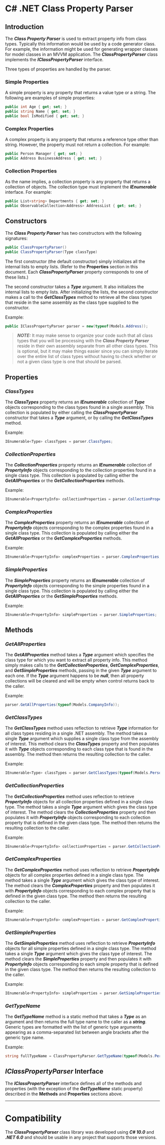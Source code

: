 ﻿# C# .NET Class Property Parser
## Introduction
The ___Class Property Parser___ is used to extract property info from class types. Typically this information would be used by a code generator class. For
example, the information might be used for generating wrapper classes for model classes in an MVVM application. The ___ClassPropertyParser___ class
implements the ___IClassPropertyParser___ interface.

Three types of properties are handled by the parser.

### Simple Properties
A simple property is any property that returns a value type or a string. The following are examples of simple properties:

```csharp
public int Age { get; set; }
public string Name { get; set; }
public bool IsModified { get; set; }
```

### Complex Properties
A complex property is any property that returns a reference type other than string. However, the property must not return a collection. For example:

```csharp
public Person Manager { get; set; }
public Address BusinessAddress { get; set; }
```

### Collection Properties
As the name implies, a collection property is any property that returns a collection of objects. The collection type must implement 
the ___IEnumerable___ interface. For example:

```csharp
public List<string> Departments { get; set; }
public ObservableCollection<Address> AddressList { get; set; }
```

## Constructors
The ___Class Property Parser___ has two constructors with the following signatures:

```csharp
public ClassPropertyParser()
public ClassPropertyParser(Type classType)
```

The first constructor (the default constructor) simply initializes all the internal lists to empty lists. (Refer to the __Properties__ section in this
document. Each ___ClassPropertyParser___ property corresponds to one of these lists.)

The second constructor takes a ___Type___ argument. It also initializes the internal lists to empty lists. After initializing the lists, the second
constructor makes a call to the ___GetClassTypes___ method to retrieve all the class types that reside in the same assembly as the class type supplied
to the constructor.

Example:

```csharp
public IClassPropertyParser parser = new(typeof(Models.Address));
````

> ___NOTE:___ It may make sense to organize your code such that all class types that you will be processing with the ___Class Property Parser___ reside in
> their own assembly separate from all other class types. This is optional, but it may make things easier since you can simply iterate over the entire list
> of class types without having to check whether or not a given class type is one that should be parsed.

## Properties
### ___ClassTypes___
The ___ClassTypes___ property returns an ___IEnumerable___ collection of ___Type___ objects corresponding to the class types found in a single assembly. This
collection is populated by either calling the ___ClassPropertyParser___ constructor that takes a ___Type___ argument, or by calling the
___GetClassTypes___ method.

Example:

```csharp
IEnumerable<Type> classTypes = parser.ClassTypes;
```

### ___CollectionProperties___
The ___CollectionProperties___ property returns an ___IEnumerable___ collection of ___PropertyInfo___ objects corresponding to the collection properties
found in a single class type. This collection is populated by calling either the ___GetAllProperties___ or the ___GetCollectionProperties___ methods.

Example:

```csharp
IEnumerable<PropertyInfo> collectionProperties = parser.CollectionProperties;
```

### ___ComplexProperties___
The ___ComplexProperties___ property returns an ___IEnumerable___ collection of ___PropertyInfo___ objects corresponding to the complex properties found in a
single class type. This collection is populated by calling either the ___GetAllProperties___ or the ___GetComplexProperties___ methods.

Example:

```csharp
IEnumerable<PropertyInfo> complexProperties = parser.ComplexProperties;
```

### ___SimpleProperties___
The ___SimpleProperties___ property returns an ___IEnumerable___ collection of ___PropertyInfo___ objects corresponding to the simple properties found in a
single class type. This collection is populated by calling either the ___GetAllProperties___ or the ___GetSimpleProperties___ methods.

Example:

```csharp
IEnumerable<PropertyInfo> simpleProperties = parser.SimpleProperties;
```

## Methods
### ___GetAllProperties___
The ___GetAllProperties___ method takes a ___Type___ argument which specifies the class type for which you want to extract all property info. This method
simply makes calls to the ___GetCollectionProperties___, ___GetComplexProperties___, and  ___GetSimpleProperties___ methods, passing in the given
___Type___ argument to each one. If the ___Type___ argument happens to be ___null___, then all property collections will be cleared and will be empty when
control returns back to the caller.

Example:

```csharp
parser.GetAllProperties(typeof(Models.CompanyInfo));
```

### ___GetClassTypes___
The ___GetClassTypes___ method uses reflection to retrieve ___Type___ information for all class types residing in a single .NET assembly. The method takes
a single ___Type___ argument which supplies a single class type from the assembly of interest. This method clears the ___ClassTypes___ property and then
populates it with ___Type___ objects corresponding to each class type that is found in the assembly. The method then returns the resulting collection to
the caller.

Example:

```csharp
IEnumerable<Type> classTypes = parser.GetClassTypes(typeof(Models.Person));
```

### ___GetCollectionProperties___
The ___GetCollectionProperties___ method uses reflection to retrieve ___PropertyInfo___ objects for all collection properties defined in a single class
type. The method takes a single ___Type___ argument which gives the class type of interest. The method clears the ___CollectionProperties___ property
and then populates it with ___PropertyInfo___ objects corresponding to each collection property that is defined in the given class type. The method
then returns the resulting collection to the caller.

Example:

```csharp
IEnumerable<PropertyInfo> collectionProperties = parser.GetCollectionProperties(typeof(Models.CompanyInfo));
```

### ___GetComplexProperties___
The ___GetComplexProperties___ method uses reflection to retrieve ___PropertyInfo___ objects for all complex properties defined in a single class type. The
method takes a single ___Type___ argument which gives the class type of interest. The method clears the ___ComplexProperties___ property and then populates
it with ___PropertyInfo___ objects corresponding to each complex property that is defined in the given class type. The method then returns the resulting
collection to the caller.

Example:

```csharp
IEnumerable<PropertyInfo> complexProperties = parser.GetComplexProperties(typeof(Models.CompanyInfo));
```

### ___GetSimpleProperties___
The ___GetSimpleProperties___ method uses reflection to retrieve ___PropertyInfo___ objects for all simple properties defined in a single class type. The
method takes a single ___Type___ argument which gives the class type of interest. The method clears the ___SimpleProperties___ property and then populates
it with ___PropertyInfo___ objects corresponding to each simple property that is defined in the given class type. The method then returns the resulting
collection to the caller.

Example:

```csharp
IEnumerable<PropertyInfo> simpleProperties = parser.GetSimpleProperties(typeof(Models.CompanyInfo));
```

### ___GetTypeName___
The ___GetTypeName___ method is a static method that takes a ___Type___ as an argument and then returns the full type name to the caller as a ___string___.
Generic types are formatted with the list of generic type arguments appearing as a comma-separated list between angle brackets after the generic type name.

Example:

```csharp
string fullTypeName = ClassPropertyParser.GetTypeName(typeof(Models.Person));
```

## ___IClassPropertyParser___ Interface
The ___IClassPropertyParser___ interface defines all of the methods and properties (with the exception of the ___GetTypeName___ static property)
described in the __Methods__ and __Properties__ sections above.

---
# Compatibility
The ___ClassPropertyParser___ class library was developed using ___C# 10.0___ and ___.NET 6.0___ and should be usable in any project that supports those versions.